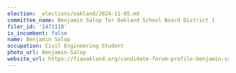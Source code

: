 ```yaml
---
election: _elections/oakland/2024-11-05.md
committee_name: Benjamin Salop for Oakland School Board District 1
filer_id: '1471118'
is_incumbent: false
name: Benjamin Salop
occupation: Civil Engineering Student
photo_url: Benjamin-Salop
website_url: https://fiaoakland.org/candidate-forum-profile-benjamin-salop/
---
```

